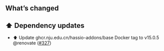 ## What’s changed

## ⬆️ Dependency updates

- ⬆️ Update ghcr.nju.edu.cn/hassio-addons/base Docker tag to v15.0.5 @renovate ([#327](https://github.com/hassio-addons/addon-appdaemon/pull/327))
